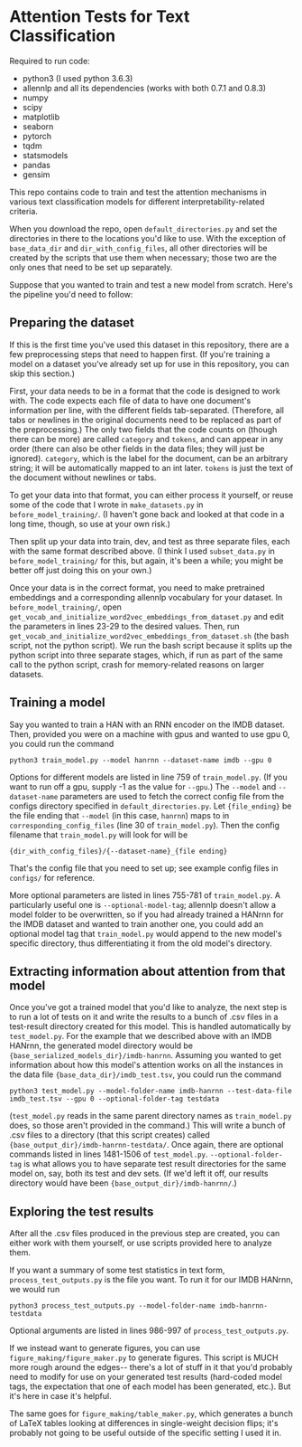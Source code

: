 # Attention Tests for Text Classification

Required to run code:

- python3 (I used python 3.6.3)
- allennlp and all its dependencies (works with both 0.7.1 and 0.8.3)
- numpy
- scipy
- matplotlib
- seaborn
- pytorch
- tqdm
- statsmodels
- pandas
- gensim

This repo contains code to train and test the attention mechanisms in various text classification models for different
interpretability-related criteria.

When you download the repo, open
`default_directories.py` and set the directories in there to the
locations you'd like to use. With the exception of `base_data_dir` and
`dir_with_config_files`, all other directories will be created by
the scripts that use them when necessary; those two are the only ones
that need to be set up separately.

Suppose that you wanted to train and test a new model from scratch.
Here's the pipeline you'd need to follow:

## Preparing the dataset

If this is the first time you've used this dataset in this
repository, there are a few preprocessing steps that need to happen
first. (If you're training a model on a dataset you've already
set up for use in this repository, you can skip this section.)

First, your data needs to be in a format that the code is
designed to work with. The code expects each file of data to
have one document's information per line, with the different
fields tab-separated. (Therefore, all tabs or newlines in the
original documents need to be replaced as part of the preprocessing.)
The only two fields that the code counts on (though there can
be more) are called `category` and `tokens`, and can appear in
any order (there can also be other fields in the data files; they
will just be ignored). `category`, which is the label for the
document, can be an arbitrary string; it will be automatically
mapped to an int later. `tokens` is just the text of the document
without newlines or tabs.

To get your data into that format, you can either process it yourself,
or reuse some of the code that I wrote in `make_datasets.py` in
`before_model_training/`.
(I haven't gone back and looked at that code in a long time,
though, so use at your own risk.)

Then split up your data into train, dev, and test as three
separate files, each with the same format described above.
(I think I used `subset_data.py` in `before_model_training/`
for this, but again, it's been
a while; you might be better off just doing this on your own.)

Once your data is in the correct format, you need to make
pretrained embeddings and a corresponding allennlp vocabulary
for your dataset.
In `before_model_training/`, open
`get_vocab_and_initialize_word2vec_embeddings_from_dataset.py`
and edit the parameters in lines 23-29 to the desired
values. Then, run
`get_vocab_and_initialize_word2vec_embeddings_from_dataset.sh`
(the bash script, not the python script). We run the bash
script because it splits up the python script into three
separate stages, which, if run as part of the same call to the
python script, crash for memory-related reasons on larger
datasets.

## Training a model

Say you wanted to train a HAN with an RNN encoder on the IMDB
dataset. Then, provided you were on a machine with gpus and
wanted to use gpu 0, you could run the command

```
python3 train_model.py --model hanrnn --dataset-name imdb --gpu 0
```

Options for different models are listed in line 759 of `train_model.py`.
(If you want to run off a gpu, supply -1 as the value for `--gpu`.) The `--model` and `--dataset-name` parameters are used to fetch
the correct config file from the configs directory specified in
`default_directories.py`. Let `{file_ending}` be the file ending
that `--model` (in this case, `hanrnn`) maps to in `corresponding_config_files` (line 30 of `train_model.py`).
Then the config filename that `train_model.py` will look for will be
```
{dir_with_config_files}/{--dataset-name}_{file ending}
```

That's the config file that you need to set up; see example config
files in `configs/` for reference.

More optional parameters are listed in lines 755-781 of `train_model.py`.
A particularly useful one is `--optional-model-tag`; allennlp
doesn't allow a model folder to be overwritten, so if you had
already trained a HANrnn for the IMDB dataset and wanted to train
another one, you could add an optional model tag that `train_model.py`
would append to the new model's specific directory, thus
differentiating it from the old model's directory.

## Extracting information about attention from that model

Once you've got a trained model that you'd like to analyze,
the next step is to run a lot of tests on it and write the
results to a bunch of .csv files in a test-result directory created for this model. This is handled automatically
by `test_model.py`. For the example that we described above
with an IMDB HANrnn, the generated model directory would be
`{base_serialized_models_dir}/imdb-hanrnn`. Assuming you wanted
to get information about how this model's attention works
on all the instances in the data file `{base_data_dir}/imdb_test.tsv`,
you could run the command

```
python3 test_model.py --model-folder-name imdb-hanrnn --test-data-file imdb_test.tsv --gpu 0 --optional-folder-tag testdata
```

(`test_model.py` reads in the same parent directory names as `train_model.py` does,
so those aren't provided in the command.) This will write a bunch
of .csv files to a directory (that this script creates) called
`{base_output_dir}/imdb-hanrnn-testdata/`.
Once again, there are optional
commands listed in lines 1481-1506 of `test_model.py`.
`--optional-folder-tag` is what allows you to have separate test
result directories for the same model on, say, both its test and dev
sets. (If we'd left it off, our results directory would have been `{base_output_dir}/imdb-hanrnn/`.)

## Exploring the test results

After all the .csv files produced in the previous step are created,
you can either work with them yourself, or use scripts provided
here to analyze them.

If you want a summary of some test statistics in text form,
`process_test_outputs.py` is the file you want. To run it for our
IMDB HANrnn, we would run

```
python3 process_test_outputs.py --model-folder-name imdb-hanrnn-testdata
```

Optional arguments are listed in lines 986-997 of `process_test_outputs.py`.

If we instead want to generate figures, you can use `figure_making/figure_maker.py` to
generate figures. This script is MUCH more rough around the edges--
there's a lot of stuff in it that you'd probably need to modify for
use on your generated test results (hard-coded model tags, the expectation
that one of each model has been generated, etc.). But it's here in case it's
helpful.

The same goes for `figure_making/table_maker.py`, which generates a bunch
of LaTeX tables looking at differences in single-weight
decision flips; it's probably not going to be useful outside of
the specific setting I used it in.
